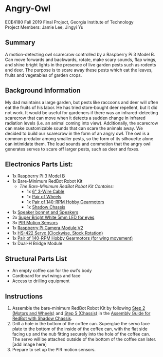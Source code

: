 # Angry-Owl
ECE4180 Fall 2019 Final Project, Georgia Institute of Technology\
Project Members: Jamie Lee, Jingyi Yu

## Summary
A motion-detecting owl scarecrow controlled by a Raspberry Pi 3 Model B. Can move forwards and backwards, rotate, make scary sounds, flap wings, and shine bright lights in the presence of live garden pests such as rodents and deer. The purpose is to scare away these pests which eat the leaves, fruits and vegetables of garden crops.

## Background Information
My dad maintains a large garden, but pests like raccoons and deer will often eat the fruits of his labor. He has tried store-bought deer repellent, but it did not work. It would be useful for gardeners if there was an infrared-detecting scarecrow that can move when it detects a sudden change in infrared radiation levels (i.e. an animal coming into view). Additionally, the scarecrow can make customizable sounds that can scare the animals away. We decided to build our scarecrow in the form of an angry owl. The owl is a common predator among smaller pests, so the form of its silhouette alone can intimidate them. The loud sounds and commotion that the angry owl generates serves to scare off larger pests, such as deer and foxes.

## Electronics Parts List:
- 1x [Raspberry Pi 3 Model B](https://www.raspberrypi.org/products/raspberry-pi-3-model-b/)
- 1x Bare-Minimum RedBot Robot Kit
  - *The Bare-Minimum RedBot Robot Kit Contains:*
    - 1x [6" 3-Wire Cable](https://www.sparkfun.com/products/13164)
    - 1x [Pair of Wheels](https://www.sparkfun.com/products/13259)
    - 1x [Pair of 140-RPM Hobby Gearmotors](https://www.sparkfun.com/products/13302)
    - 1x [Shadow Chassis](https://www.sparkfun.com/products/13301)
- 1x [Speaker bonnet and Speakers](https://www.adafruit.com/product/3346)
- 2x [Super Bright White 5mm LED for eyes](https://www.adafruit.com/product/754)
- 3x [PIR Motion Sensors](https://www.adafruit.com/product/189)
- 1x [Raspberry Pi Camera Module V2](https://www.raspberrypi.org/products/camera-module-v2/)
- 1x [HS-422 Servo (Clockwise, Stock Rotation)](https://www.servocity.com/hs-422-servo#258=24&259=25)
- 1x [Pair of 140-RPM Hobby Gearmotors (for wing movement)](https://www.sparkfun.com/products/13302)
- 1x Dual-H Bridge Module

## Structural Parts List
- An empty coffee can for the owl's body
- Cardboard for owl wings and face
- Access to drilling equipment

## Instructions
1. Assemble the bare-minimum RedBot Robot Kit by following [Step 2 (Motors and Wheels)](https://learn.sparkfun.com/tutorials/assembly-guide-for-redbot-with-shadow-chassis/2-motors-and-wheels) and [Step 5 (Chassis)](https://learn.sparkfun.com/tutorials/assembly-guide-for-redbot-with-shadow-chassis/5-chassis) in the [Assembly Guide for RedBot with Shadow Chassis](https://learn.sparkfun.com/tutorials/assembly-guide-for-redbot-with-shadow-chassis).
2. Drill a hole in the bottom of the coffee can. Superglue the servo face plate to the bottom of the inside of the coffee can, with the flat side facing up and the nub fitting securely into the hole of the coffee can. The servo will be attached outside of the bottom of the coffee can later.
[add image here]
3. Prepare to set up the PIR motion sensors.
